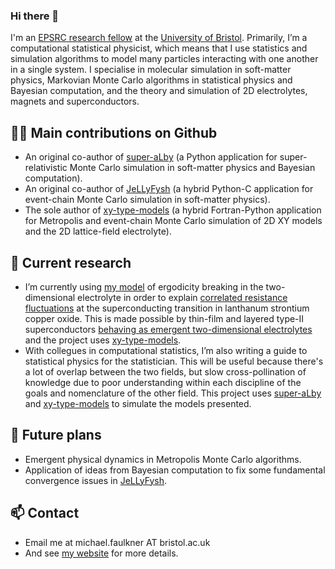 ### Hi there 👋

I'm an [EPSRC research fellow](https://epsrc.ukri.org/about/people/michaelfaulkner/) at the [University of Bristol](https://research-information.bristol.ac.uk/en/persons/michael-faulkner(76c7604a-6db1-4d4f-948e-db5a1f7afc2b).html).  Primarily, I’m a computational statistical physicist, which means that I use statistics and simulation algorithms to model many particles interacting with one another in a single system.  I specialise in molecular simulation in soft-matter physics, Markovian Monte Carlo algorithms in statistical physics and Bayesian computation, and the theory and simulation of 2D electrolytes, magnets and superconductors.

## 👨‍🔧  Main contributions on Github 
- An original co-author of [super-aLby](https://github.com/michaelfaulkner/super-aLby) (a Python application for super-relativistic Monte Carlo simulation in soft-matter physics and Bayesian computation).
- An original co-author of [JeLLyFysh](https://github.com/jellyfysh/JeLLyFysh) (a hybrid Python-C application for event-chain Monte Carlo simulation in soft-matter physics).
- The sole author of [xy-type-models](https://github.com/michaelfaulkner/xy-type-models) (a hybrid Fortran-Python application for Metropolis and event-chain Monte Carlo simulation of 2D XY models and the 2D lattice-field electrolyte).

## 🔭  Current research
- I’m currently using [my model](https://journals.aps.org/prb/abstract/10.1103/PhysRevB.91.155412) of ergodicity breaking in the two-dimensional electrolyte in order to explain [correlated resistance fluctuations](https://journals.aps.org/prb/abstract/10.1103/PhysRevB.94.134503) at the superconducting transition in lanthanum strontium copper oxide.  This is made possible by thin-film and layered type-II superconductors [behaving as emergent two-dimensional electrolytes](https://doi.org/10.1088/1361-648X/aa523f) and the project uses [xy-type-models](https://github.com/michaelfaulkner/xy-type-models). 
- With collegues in computational statistics, I’m also writing a guide to statistical physics for the statistician.  This will be useful because there's a lot of overlap between the two fields, but slow cross-pollination of knowledge due to poor understanding within each discipline of the goals and nomenclature of the other field.  This project uses [super-aLby](https://github.com/michaelfaulkner/super-aLby) and [xy-type-models](https://github.com/michaelfaulkner/xy-type-models) to simulate the models presented.

## 🌱  Future plans
- Emergent physical dynamics in Metropolis Monte Carlo algorithms.
- Application of ideas from Bayesian computation to fix some fundamental convergence issues in [JeLLyFysh](https://github.com/jellyfysh/JeLLyFysh).

## 📫  Contact
- Email me at michael.faulkner AT bristol.ac.uk
- And see [my website](https://michaelfaulkner.github.io) for more details.
